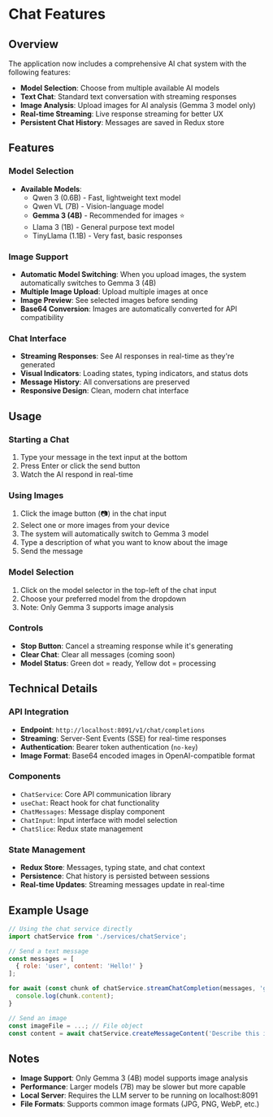 # Chat Features

## Overview

The application now includes a comprehensive AI chat system with the following features:

- **Model Selection**: Choose from multiple available AI models
- **Text Chat**: Standard text conversation with streaming responses
- **Image Analysis**: Upload images for AI analysis (Gemma 3 model only)
- **Real-time Streaming**: Live response streaming for better UX
- **Persistent Chat History**: Messages are saved in Redux store

## Features

### Model Selection
- **Available Models**:
  - Qwen 3 (0.6B) - Fast, lightweight text model
  - Qwen VL (7B) - Vision-language model 
  - **Gemma 3 (4B)** - Recommended for images ⭐
  - Llama 3 (1B) - General purpose text model
  - TinyLlama (1.1B) - Very fast, basic responses

### Image Support
- **Automatic Model Switching**: When you upload images, the system automatically switches to Gemma 3 (4B)
- **Multiple Image Upload**: Upload multiple images at once
- **Image Preview**: See selected images before sending
- **Base64 Conversion**: Images are automatically converted for API compatibility

### Chat Interface
- **Streaming Responses**: See AI responses in real-time as they're generated
- **Visual Indicators**: Loading states, typing indicators, and status dots
- **Message History**: All conversations are preserved
- **Responsive Design**: Clean, modern chat interface

## Usage

### Starting a Chat
1. Type your message in the text input at the bottom
2. Press Enter or click the send button
3. Watch the AI respond in real-time

### Using Images
1. Click the image button (📷) in the chat input
2. Select one or more images from your device
3. The system will automatically switch to Gemma 3 model
4. Type a description of what you want to know about the image
5. Send the message

### Model Selection
1. Click on the model selector in the top-left of the chat input
2. Choose your preferred model from the dropdown
3. Note: Only Gemma 3 supports image analysis

### Controls
- **Stop Button**: Cancel a streaming response while it's generating
- **Clear Chat**: Clear all messages (coming soon)
- **Model Status**: Green dot = ready, Yellow dot = processing

## Technical Details

### API Integration
- **Endpoint**: `http://localhost:8091/v1/chat/completions`
- **Streaming**: Server-Sent Events (SSE) for real-time responses
- **Authentication**: Bearer token authentication (`no-key`)
- **Image Format**: Base64 encoded images in OpenAI-compatible format

### Components
- `ChatService`: Core API communication library
- `useChat`: React hook for chat functionality  
- `ChatMessages`: Message display component
- `ChatInput`: Input interface with model selection
- `ChatSlice`: Redux state management

### State Management
- **Redux Store**: Messages, typing state, and chat context
- **Persistence**: Chat history is persisted between sessions
- **Real-time Updates**: Streaming messages update in real-time

## Example Usage

```javascript
// Using the chat service directly
import chatService from './services/chatService';

// Send a text message
const messages = [
  { role: 'user', content: 'Hello!' }
];

for await (const chunk of chatService.streamChatCompletion(messages, 'gemma3:4b')) {
  console.log(chunk.content);
}

// Send an image
const imageFile = ...; // File object
const content = await chatService.createMessageContent('Describe this image', [imageFile]);
```

## Notes

- **Image Support**: Only Gemma 3 (4B) model supports image analysis
- **Performance**: Larger models (7B) may be slower but more capable
- **Local Server**: Requires the LLM server to be running on localhost:8091
- **File Formats**: Supports common image formats (JPG, PNG, WebP, etc.) 